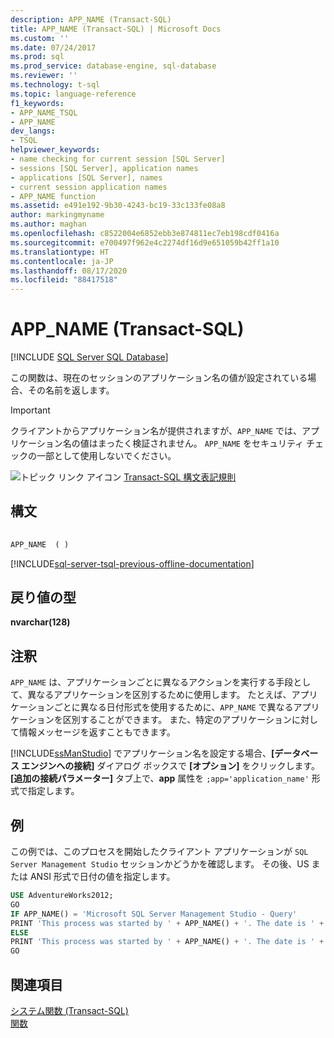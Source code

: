 ```yaml
---
description: APP_NAME (Transact-SQL)
title: APP_NAME (Transact-SQL) | Microsoft Docs
ms.custom: ''
ms.date: 07/24/2017
ms.prod: sql
ms.prod_service: database-engine, sql-database
ms.reviewer: ''
ms.technology: t-sql
ms.topic: language-reference
f1_keywords:
- APP_NAME_TSQL
- APP_NAME
dev_langs:
- TSQL
helpviewer_keywords:
- name checking for current session [SQL Server]
- sessions [SQL Server], application names
- applications [SQL Server], names
- current session application names
- APP_NAME function
ms.assetid: e491e192-9b30-4243-bc19-33c133fe08a8
author: markingmyname
ms.author: maghan
ms.openlocfilehash: c8522004e6852ebb3e874811ec7eb198cdf0416a
ms.sourcegitcommit: e700497f962e4c2274df16d9e651059b42ff1a10
ms.translationtype: HT
ms.contentlocale: ja-JP
ms.lasthandoff: 08/17/2020
ms.locfileid: "88417518"
---
```

# <a name="app_name-transact-sql"></a>APP_NAME (Transact-SQL)
[!INCLUDE [SQL Server SQL Database](../../includes/applies-to-version/sql-asdb.md)]

この関数は、現在のセッションのアプリケーション名の値が設定されている場合、その名前を返します。
  
> [!IMPORTANT]  
>  クライアントからアプリケーション名が提供されますが、`APP_NAME` では、アプリケーション名の値はまったく検証されません。 `APP_NAME` をセキュリティ チェックの一部として使用しないでください。  
  
![トピック リンク アイコン](../../database-engine/configure-windows/media/topic-link.gif "トピック リンク アイコン") [Transact-SQL 構文表記規則](../../t-sql/language-elements/transact-sql-syntax-conventions-transact-sql.md)
  
## <a name="syntax"></a>構文  
  
```sql
  
APP_NAME  ( )  
```  
  
[!INCLUDE[sql-server-tsql-previous-offline-documentation](../../includes/sql-server-tsql-previous-offline-documentation.md)]

## <a name="return-types"></a>戻り値の型
**nvarchar(128)**
  
## <a name="remarks"></a>注釈  
`APP_NAME` は、アプリケーションごとに異なるアクションを実行する手段として、異なるアプリケーションを区別するために使用します。 たとえば、アプリケーションごとに異なる日付形式を使用するために、`APP_NAME` で異なるアプリケーションを区別することができます。 また、特定のアプリケーションに対して情報メッセージを返すこともできます。
  
[!INCLUDE[ssManStudio](../../includes/ssmanstudio-md.md)] でアプリケーション名を設定する場合、**[データベース エンジンへの接続]** ダイアログ ボックスで **[オプション]** をクリックします。 **[追加の接続パラメーター]** タブ上で、**app** 属性を `;app='application_name'` 形式で指定します。
  
## <a name="example"></a>例  
この例では、このプロセスを開始したクライアント アプリケーションが `SQL Server Management Studio` セッションかどうかを確認します。 その後、US または ANSI 形式で日付の値を指定します。
  
```sql
USE AdventureWorks2012;  
GO  
IF APP_NAME() = 'Microsoft SQL Server Management Studio - Query'  
PRINT 'This process was started by ' + APP_NAME() + '. The date is ' + CONVERT ( varchar(100) , GETDATE(), 101) + '.';  
ELSE   
PRINT 'This process was started by ' + APP_NAME() + '. The date is ' + CONVERT ( varchar(100) , GETDATE(), 102) + '.';  
GO  
```  
  
## <a name="see-also"></a>関連項目
[システム関数 &#40;Transact-SQL&#41;](../../relational-databases/system-functions/system-functions-category-transact-sql.md)  
[関数](../../t-sql/functions/functions.md)
  
  
